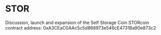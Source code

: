 # STOR
Discussion, launch and expansion of the Self Storage Coin
STORcoin contract address:   0xA3CEaC0AAc5c5d868973e546cE4731Ba90e873c2
